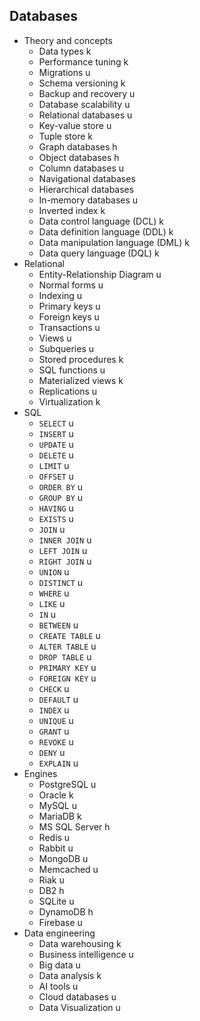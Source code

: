 ## Databases

- Theory and concepts
  - Data types k
  - Performance tuning k
  - Migrations u
  - Schema versioning k
  - Backup and recovery u
  - Database scalability u
  - Relational databases u
  - Key-value store u
  - Tuple store k
  - Graph databases h
  - Object databases h
  - Column databases u
  - Navigational databases
  - Hierarchical databases
  - In-memory databases u
  - Inverted index k
  - Data control language (DCL) k
  - Data definition language (DDL) k
  - Data manipulation language (DML) k
  - Data query language (DQL) k
- Relational
  - Entity-Relationship Diagram u
  - Normal forms u
  - Indexing u
  - Primary keys u
  - Foreign keys u
  - Transactions u
  - Views u
  - Subqueries u
  - Stored procedures k
  - SQL functions u
  - Materialized views k
  - Replications u
  - Virtualization k
- SQL
  - `SELECT` u
  - `INSERT` u
  - `UPDATE` u
  - `DELETE` u
  - `LIMIT` u
  - `OFFSET` u
  - `ORDER BY` u
  - `GROUP BY` u
  - `HAVING` u
  - `EXISTS` u
  - `JOIN` u
  - `INNER JOIN` u
  - `LEFT JOIN` u
  - `RIGHT JOIN` u
  - `UNION` u
  - `DISTINCT` u
  - `WHERE` u
  - `LIKE` u
  - `IN` u
  - `BETWEEN` u
  - `CREATE TABLE` u
  - `ALTER TABLE` u
  - `DROP TABLE` u
  - `PRIMARY KEY` u
  - `FOREIGN KEY` u
  - `CHECK` u
  - `DEFAULT` u
  - `INDEX` u
  - `UNIQUE` u
  - `GRANT` u
  - `REVOKE` u
  - `DENY` u
  - `EXPLAIN` u
- Engines
  - PostgreSQL u
  - Oracle k
  - MySQL u
  - MariaDB k
  - MS SQL Server h
  - Redis u
  - Rabbit u
  - MongoDB u
  - Memcached u
  - Riak u
  - DB2 h
  - SQLite u
  - DynamoDB h
  - Firebase u
- Data engineering
  - Data warehousing k
  - Business intelligence u
  - Big data u
  - Data analysis k
  - AI tools u
  - Cloud databases u
  - Data Visualization u
